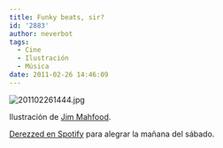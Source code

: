```yaml
---
title: Funky beats, sir?
id: '2883'
author: neverbot
tags:
  - Cine
  - Ilustración
  - Música
date: 2011-02-26 14:46:09
---
```


![201102261444.jpg](./201102261444.jpg)

Ilustración de [Jim Mahfood](http://foodoneart.blogspot.com/).

[Derezzed en Spotify](http://open.spotify.com/track/5aZCwTIsfqv22p5bewcrgf) para alegrar la mañana del sábado.